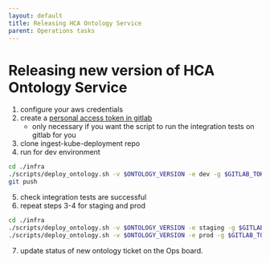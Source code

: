 ```yaml
---
layout: default
title: Releasing HCA Ontology Service
parent: Operations tasks
---
```


# Releasing new version of HCA Ontology Service
1. configure your aws credentials
2. create a [personal access token in gitlab](https://gitlab.ebi.ac.uk/-/profile/personal_access_tokens)
    - only necessary if you want the script to run the integration tests on gitlab for you 
3. clone ingest-kube-deployment repo
4. run for dev environment
```bash
cd ./infra
./scripts/deploy_ontology.sh -v $ONTOLOGY_VERSION -e dev -g $GITLAB_TOKEN
git push
```
5. check integration tests are successful
6. repeat steps 3-4 for staging and prod
```bash
cd ./infra
./scripts/deploy_ontology.sh -v $ONTOLOGY_VERSION -e staging -g $GITLAB_TOKEN
./scripts/deploy_ontology.sh -v $ONTOLOGY_VERSION -e prod -g $GITLAB_TOKEN
```

7. update status of new ontology ticket on the Ops board.

